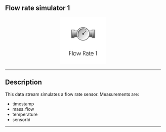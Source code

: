 ## Flow rate simulator 1

<p align="center"> 
    <img src="icon.png" width="150px;" class="pe-image-documentation"/>
</p>

***

## Description

This data stream simulates a flow rate sensor.
Measurements are:
* timestamp
* mass_flow
* temperature
* sensorId
***